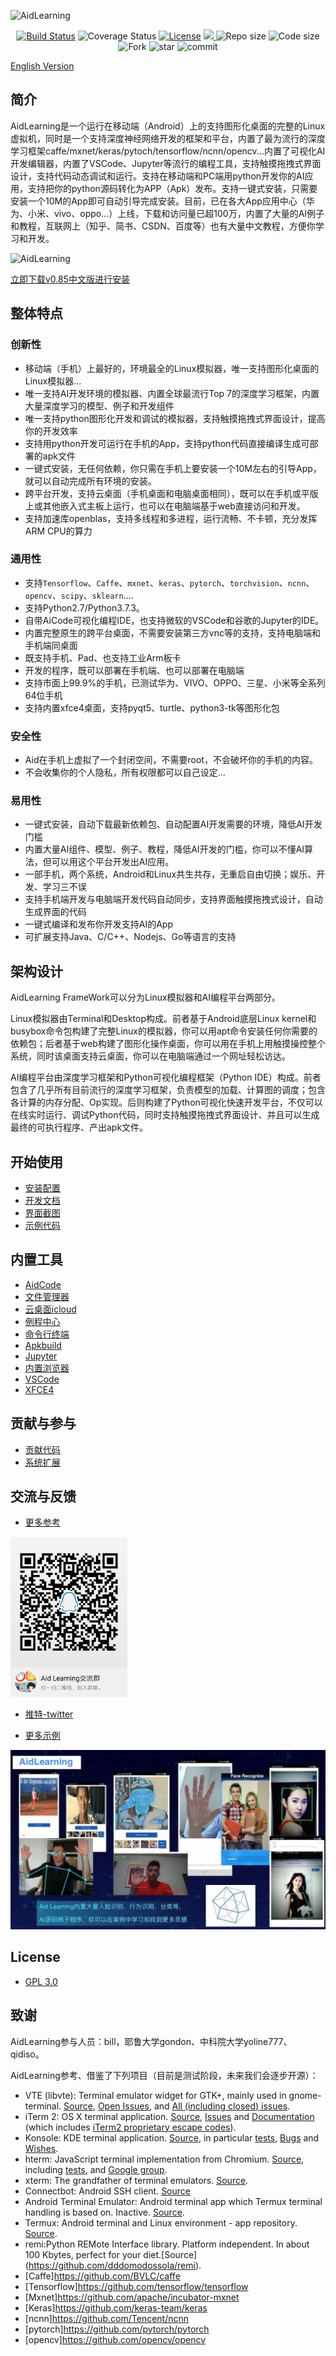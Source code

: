 ![AidLearning](https://cdn.nlark.com/yuque/0/2020/png/726405/1578322228096-7dba507c-67f2-463b-a280-791bebed0418.png?x-oss-process=image%2Fresize%2Cw_1492)
  <p align="center">
    <a href="https://travis-ci.org/lc-soft/LCUI"><img src="https://travis-ci.org/lc-soft/LCUI.png?branch=master" alt="Build Status"></a>
    <img src="https://img.shields.io/badge/coverage-100%25-brightgreen" alt="Coverage Status">
    <a href="http://opensource.org/licenses/MIT"><img src="https://img.shields.io/github/license/lc-soft/LCUI.svg" alt="License"></a>
    <a href="https://github.com/aidlearning/AidLearning-FrameWork/releases">
    <img src="https://img.shields.io/github/v/tag/aidlearning/AidLearning-FrameWork" > </a>
    <img src="https://img.shields.io/badge/repo%20size-37%20MB-blue" alt="Repo size">
    <img src="https://img.shields.io/badge/code%20size-11.83%20MB-blue" alt="Code size">
<img src="https://img.shields.io/github/forks/aidlearning/AidLearning-FrameWork?style=flat" alt="Fork">
<img src="https://img.shields.io/github/stars/aidlearning/AidLearning-FrameWork?style=flat" alt="star">
<img src="https://img.shields.io/github/last-commit/aidlearning/AidLearning-FrameWork?style=plastic" alt="commit">
</p>
  
[English Version](README.md)

## 简介
AidLearning是一个运行在移动端（Android）上的支持图形化桌面的完整的Linux虚拟机，同时是一个支持深度神经网络开发的框架和平台，内置了最为流行的深度学习框架caffe/mxnet/keras/pytoch/tensorflow/ncnn/opencv...内置了可视化AI开发编辑器，内置了VSCode、Jupyter等流行的编程工具，支持触摸拖拽式界面设计，支持代码动态调试和运行。支持在移动端和PC端用python开发你的AI应用，支持把你的python源码转化为APP（Apk）发布。支持一键式安装，只需要安装一个10M的App即可自动引导完成安装。目前，已在各大App应用中心（华为、小米、vivo、oppo...）上线，下载和访问量已超100万，内置了大量的AI例子和教程，互联网上（知乎、简书、CSDN、百度等）也有大量中文教程，方便你学习和开发。

![AidLearning](https://cdn.nlark.com/yuque/0/2020/png/726405/1582298093528-4347e60f-9f56-4005-87e0-facccea3e185.png?x-oss-process=image%2Fresize%2Cw_1492)

[立即下载v0.85中文版进行安装](https://github.com/aidlearning/AidLearning-FrameWork/releases/download/v0.85/aidv0.85-b2.apk) 

## 整体特点

### 创新性
- 移动端（手机）上最好的，环境最全的Linux模拟器，唯一支持图形化桌面的Linux模拟器...
- 唯一支持AI开发环境的模拟器、内置全球最流行Top 7的深度学习框架，内置大量深度学习的模型、例子和开发组件
- 唯一支持python图形化开发和调试的模拟器，支持触摸拖拽式界面设计，提高你的开发效率
- 支持用python开发可运行在手机的App，支持python代码直接编译生成可部署的apk文件
- 一键式安装，无任何依赖，你只需在手机上要安装一个10M左右的引导App，就可以自动完成所有环境的安装。
- 跨平台开发，支持云桌面（手机桌面和电脑桌面相同），既可以在手机或平版上或其他嵌入式主板上运行，也可以在电脑端基于web直接访问和开发。
- 支持加速库openblas，支持多线程和多进程，运行流畅、不卡顿，充分发挥ARM CPU的算力

### 通用性
- 支持`Tensorflow`、`Caffe`、`mxnet`、`keras`、`pytorch`、`torchvision`、`ncnn`、`opencv`、`scipy`、`sklearn`....
- 支持Python2.7/Python3.7.3。
- 自带AiCode可视化编程IDE，也支持微软的VSCode和谷歌的Jupyter的IDE。
- 内置完整原生的跨平台桌面，不需要安装第三方vnc等的支持，支持电脑端和手机端同桌面
- 既支持手机、Pad、也支持工业Arm板卡
- 开发的程序，既可以部署在手机端、也可以部署在电脑端
- 支持市面上99.9%的手机，已测试华为、VIVO、OPPO、三星、小米等全系列64位手机
- 支持内置xfce4桌面，支持pyqt5、turtle、python3-tk等图形化包

### 安全性
- Aid在手机上虚拟了一个封闭空间，不需要root，不会破坏你的手机的内容。
- 不会收集你的个人隐私，所有权限都可以自己设定...

### 易用性
- 一键式安装，自动下载最新依赖包、自动配置AI开发需要的环境，降低AI开发门槛
- 内置大量AI组件、模型、例子、教程，降低AI开发的门槛，你可以不懂AI算法，但可以用这个平台开发出AI应用。
- 一部手机，两个系统，Android和Linux共生共存，无重启自由切换；娱乐、开发、学习三不误
- 支持手机端开发与电脑端开发代码自动同步，支持界面触摸拖拽式设计，自动生成界面的代码
- 一键式编译和发布你开发支持AI的App
- 可扩展支持Java、C/C++、Nodejs、Go等语言的支持

## 架构设计

AidLearning FrameWork可以分为Linux模拟器和AI编程平台两部分。

Linux模拟器由Terminal和Desktop构成。前者基于Android底层Linux kernel和busybox命令包构建了完整Linux的模拟器，你可以用apt命令安装任何你需要的依赖包；后者基于web构建了图形化操作桌面，你可以用在手机上用触摸操控整个系统，同时该桌面支持云桌面，你可以在电脑端通过一个网址轻松访达。

AI编程平台由深度学习框架和Python可视化编程框架（Python IDE）构成。前者包含了几乎所有目前流行的深度学习框架，负责模型的加载、计算图的调度；包含各计算的内存分配、Op实现。后则构建了Python可视化快速开发平台，不仅可以在线实时运行、调试Python代码，同时支持触摸拖拽式界面设计、并且可以生成最终的可执行程序、产出apk文件。

## 开始使用
- [安装配置](https://www.yuque.com/glg1kx/aidlearning/setup)
- [开发文档](https://www.yuque.com/glg1kx/aidlearning/develop)
- [界面截图](https://www.yuque.com/glg1kx/aidlearning/qzpyt5)
- [示例代码](https://www.yuque.com/glg1kx/aidlearning/nnkgzu)

## 内置工具
- [AidCode](https://www.yuque.com/glg1kx/aidlearning/include)
- [文件管理器](https://www.yuque.com/glg1kx/aidlearning/include)
- [云桌面icloud](https://www.yuque.com/glg1kx/aidlearning/include)
- [例程中心](https://www.yuque.com/glg1kx/aidlearning/include)
- [命令行终端](https://www.yuque.com/glg1kx/aidlearning/include)
- [Apkbuild](https://www.yuque.com/glg1kx/aidlearning/include)
- [Jupyter](https://www.yuque.com/glg1kx/aidlearning/include)
- [内置浏览器](https://www.yuque.com/glg1kx/aidlearning/include)
- [VSCode](https://www.yuque.com/glg1kx/aidlearning/include)
- [XFCE4](https://www.yuque.com/glg1kx/aidlearning/include)

## 贡献与参与
- [贡献代码](https://www.yuque.com/glg1kx/aidlearning/vl7mtk)
- [系统扩展](https://www.yuque.com/glg1kx/aidlearning/acghe9)

##  交流与反馈
- [更多参考](intr.md)
<img src="images/QQqun.png" height="256"/>

- [推特-twitter](https://twitter.com/aidlearning)

- [更多示例](http://code.aidlearning.tech:3000/explore/repos)


<img src="images/examples.jpg"/>


## License
- [GPL 3.0](license.md)


## 致谢
AidLearning参与人员：bill，耶鲁大学gondon、中科院大学yoline777、qidiso。

AidLearning参考、借鉴了下列项目（目前是测试阶段，未来我们会逐步开源）：

* VTE (libvte): Terminal emulator widget for GTK+, mainly used in gnome-terminal. [Source](https://github.com/GNOME/vte), [Open Issues](https://bugzilla.gnome.org/buglist.cgi?quicksearch=product%3A%22vte%22+), and [All (including closed) issues](https://bugzilla.gnome.org/buglist.cgi?bug_status=RESOLVED&bug_status=VERIFIED&chfield=resolution&chfieldfrom=-2000d&chfieldvalue=FIXED&product=vte&resolution=FIXED).
* iTerm 2: OS X terminal application. [Source](https://github.com/gnachman/iTerm2), [Issues](https://gitlab.com/gnachman/iterm2/issues) and [Documentation](http://www.iterm2.com/documentation.html) (which includes [iTerm2 proprietary escape codes](http://www.iterm2.com/documentation-escape-codes.html)).
* Konsole: KDE terminal application. [Source](https://projects.kde.org/projects/kde/applications/konsole/repository), in particular [tests](https://projects.kde.org/projects/kde/applications/konsole/repository/revisions/master/show/tests), [Bugs](https://bugs.kde.org/buglist.cgi?bug_severity=critical&bug_severity=grave&bug_severity=major&bug_severity=crash&bug_severity=normal&bug_severity=minor&bug_status=UNCONFIRMED&bug_status=NEW&bug_status=ASSIGNED&bug_status=REOPENED&product=konsole) and [Wishes](https://bugs.kde.org/buglist.cgi?bug_severity=wishlist&bug_status=UNCONFIRMED&bug_status=NEW&bug_status=ASSIGNED&bug_status=REOPENED&product=konsole).
* hterm: JavaScript terminal implementation from Chromium. [Source](https://github.com/chromium/hterm), including [tests](https://github.com/chromium/hterm/blob/master/js/hterm_vt_tests.js), and [Google group](https://groups.google.com/a/chromium.org/forum/#!forum/chromium-hterm).
* xterm: The grandfather of terminal emulators. [Source](http://invisible-island.net/datafiles/release/xterm.tar.gz).
* Connectbot: Android SSH client. [Source](https://github.com/connectbot/connectbot)
* Android Terminal Emulator: Android terminal app which Termux terminal handling is based on. Inactive. [Source](https://github.com/jackpal/Android-Terminal-Emulator).
* Termux: Android terminal and Linux environment - app repository. [Source](https://github.com/termux/termux-app).
* remi:Python REMote Interface library. Platform independent. In about 100 Kbytes, perfect for your diet.[Source]
(https://github.com/dddomodossola/remi).
* [Caffe]https://github.com/BVLC/caffe
* [Tensorflow]https://github.com/tensorflow/tensorflow
* [Mxnet]https://github.com/apache/incubator-mxnet
* [Keras]https://github.com/keras-team/keras
* [ncnn]https://github.com/Tencent/ncnn
* [pytorch]https://github.com/pytorch/pytorch
* [opencv]https://github.com/opencv/opencv

